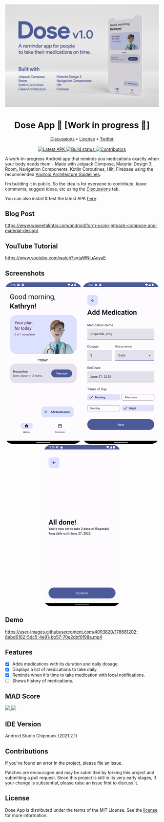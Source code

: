 ![Dose App](docs/images/dose-splash-3.jpg "Dose App v1.0")

<h1 align="center">Dose App 💊 [Work in progress 🚧]</h1>

<p align="center">
    <a href="https://github.com/waseefakhtar/dose-android/discussions">Discussions</a> •
    <a href="https://github.com/waseefakhtar/dose-android/blob/main/LICENSE">License</a> •
    <a href="https://twitter.com/waseefakhtar">Twitter</a>
    <br /><br />
    <a href="https://github.com/waseefakhtar/dose-android/blob/main/docs/release/app.apk">
        <img src="https://img.shields.io/badge/Dose%20APK-v0.1-brightgreen?logo=android" alt="Latest APK" />
    </a>
    <!--<a href="https://github.com/waseefakhtar/dose-android/releases/">
        <img src="https://img.shields.io/badge/Dose%20APK-v0.1-brightgreen?logo=android" alt="Latest APK" />
    </a>-->
    <a href="https://github.com/waseefakhtar/dose-android/actions">
        <img src="https://github.com/waseefakhtar/dose-android/workflows/Android%20CI/badge.svg?branch=main" alt="Build status" />
    </a>
    <a href="https://github.com/waseefakhtar/dose-android/contributors/">
        <img src="https://img.shields.io/github/contributors/waseefakhtar/dose-android.svg" alt="Contributors" />
    </a>
</p>

A work-in-progress Android app that reminds you medications exactly when your body needs them - Made with Jetpack Compose, Material Design 3, Room, Navigation Components, Kotlin Coroutines, Hilt, Firebase using the recommended <a href="https://developer.android.com/topic/architecture">Android Architecture Guidelines</a>.

I’m building it in public. So the idea is for everyone to contribute, leave comments, suggest ideas, etc using the <a href="https://github.com/waseefakhtar/dose-android/discussions">Discussions</a> tab.

You can also install & test the latest APK <a href="https://github.com/waseefakhtar/dose-android/blob/main/docs/release/app.apk">here</a>.

## Blog Post
https://www.waseefakhtar.com/android/form-using-jetpack-compose-and-material-design/

## YouTube Tutorial
https://www.youtube.com/watch?v=taWNluAoyaE

## Screenshots

<p align="center"> <img src="docs/screenshots/Home.png" width="250"/>  <img src="docs/screenshots/AddMedication.png" width="250"/>  <img src="docs/screenshots/MedicationConfirm.png" width="250" /></p>


## Demo

https://user-images.githubusercontent.com/4093820/178681202-8ebd6102-5dc5-4e91-bb57-70e2dbf0f98a.mp4

## Features
- [x] Adds medications with its duration and daily dosage.
- [x] Displays a list of medications to take daily.
- [x] Reminds when it's time to take medication with local notifications.
- [ ] Shows history of medications.

## MAD Score
<a href="https://madscorecard.withgoogle.com/scorecard/share/1233122117/">
<img src="https://user-images.githubusercontent.com/4093820/186459147-1b2e7102-498f-4874-841b-2be88336c2a8.png"/> 
<img src="https://user-images.githubusercontent.com/4093820/186459184-eda3a2c5-fe3c-4038-94e7-fbcb45e90946.png"/> 
</a>


## IDE Version
Android Studio Chipmunk (2021.2.1)

## Contributions

If you've found an error in the project, please file an issue.

Patches are encouraged and may be submitted by forking this project and submitting a pull request. Since this project is still in its very early stages, if your change is substantial, please raise an issue first to discuss it.

## License

Dose App is distributed under the terms of the MIT License. See the
[license](LICENSE) for more information.
